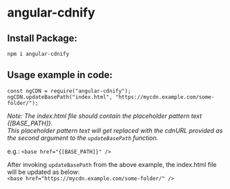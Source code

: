 # angular-cdnify

## Install Package:

```
npm i angular-cdnify
```

## Usage example in code:
```
const ngCDN = require("angular-cdnify");
ngCDN.updateBasePath("index.html", "https://mycdn.example.com/some-folder/");
```

_Note: The index.html file should contain the placeholder pattern text {[BASE_PATH]}.  
This placeholder pattern text will get replaced with the cdnURL provided as the second argument to the `updateBasePath` function._

e.g.: `<base href="{[BASE_PATH]}" />`

After invoking `updateBasePath` from the above example, the index.html file will be updated as below:  
`<base href="https://mycdn.example.com/some-folder/" />`